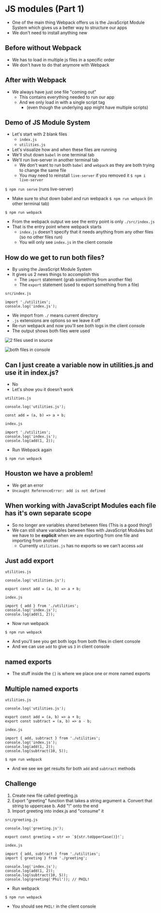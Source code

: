 # JS modules (Part 1)
* One of the main thing Webpack offers us is the JavaScript Module System which gives us a better way to structure our apps
* We don't need to install anything new

## Before without Webpack
* We has to load in multiple js files in a specific order
* We don't have to do that anymore with Webpack

## After with Webpack
* We always have just one file "coming out"
    - This contains everything needed to run our app
    - And we only load in with a single script tag
        + (even though the underlying app might have multiple scripts)

## Demo of JS Module System
* Let's start with 2 blank files
    - `index.js`
    - `utilities.js`
* Let's visualize how and when these files are running
* We'll shut down `babel` in one terminal tab
* We'll run live-server in another terminal tab
    - We don't want to run both `babel` and `webpack` as they are both trying to change the same file
    - You may need to reinstall `live-server` if you removed it `$ npm i live-server`

`$ npm run serve` (runs live-server)

* Make sure to shut down babel and run webpack `$ npm run webpack` (in other terminal tab)

`$ npm run webpack`

* From the webpack output we see the entry point is only `./src/index.js`
* That is the entry point where webpack starts
    - `index.js` doesn't specify that it needs anything from any other files (so no other files run)
    - You will only see `index.js` in the client console

## How do we get to run both files?
* By using the JavaScript Module System
* It gives us 2 news things to accomplish this
    - The `import` statement (grab something from another file)
    - The `export` statement (used to export something from a file)

`src/index.js`

```
import './utilities';
console.log('index.js');
```

* We import from `./` means current directory
* `.js` extensions are options so we leave it off
* Re-run webpack and now you'll see both logs in the client console
* The output shows both files were used

![2 files used in source](https://i.imgur.com/pVv5hiK.png)

![both files in console](https://i.imgur.com/89VEuND.png)

## Can I just create a variable now in utilities.js and use it in index.js?
* No
* Let's show you it doesn't work

`utilities.js`

```
console.log('utilities.js');

const add = (a, b) => a + b;
```

`index.js`

```
import './utilities';
console.log('index.js');
console.log(add(1, 2));
```

* Run Webpack again

`$ npm run webpack`

## Houston we have a problem!
* We get an error
* `Uncaught ReferenceError: add is not defined`

## When working with JavaScript Modules each file has it's own separate scope
* So no longer are variables shared between files (This is a good thing!)
* We can still share variables between files with JavaScript Modules but we have to be **explicit** when we are exporting from one file and importing from another
    - Currently `utilities.js` has no exports so we can't access `add`

## Just add export
`utilities.js`

```
console.log('utilities.js');

export const add = (a, b) => a + b;
```

`index.js`

```
import { add } from './utilities';
console.log('index.js');
console.log(add(1, 2));
```

* Now run webpack

`$ npm run webpack`

* And you'll see you get both logs from both files in client console
* And we can use `add` to give us `3` in client console

## named exports
* The stuff inside the `{}` is where we place one or more named exports

## Multiple named exports
`utilities.js`

```
console.log('utilities.js');

export const add = (a, b) => a + b;
export const subtract = (a, b) => a - b;
```

`index.js`

```
import { add, subtract } from './utilities';
console.log('index.js');
console.log(add(1, 2));
console.log(subtract(10, 5));
```

`$ npm run webpack`

* And we see we get results for both `add` and `subtract` methods

## Challenge
1. Create new file called greeting.js
2. Export "greeting" function that takes a string argument
    a. Convert that string to uppercase
    b. Add "!" onto the end
3. Import greeting into index.js and "consume" it

`src/greeting.js`

```
console.log('greeting.js');

export const greeting = str => `${str.toUpperCase()}!`;
```

`index.js`

```
import { add, subtract } from './utilities';
import { greeting } from './greeting';

console.log('index.js');
console.log(add(1, 2));
console.log(subtract(10, 5));
console.log(greeting('Phil')); // PHIL!
```

* Run webpack

`$ npm run webpack`

* You should see `PHIL!` in the client console
